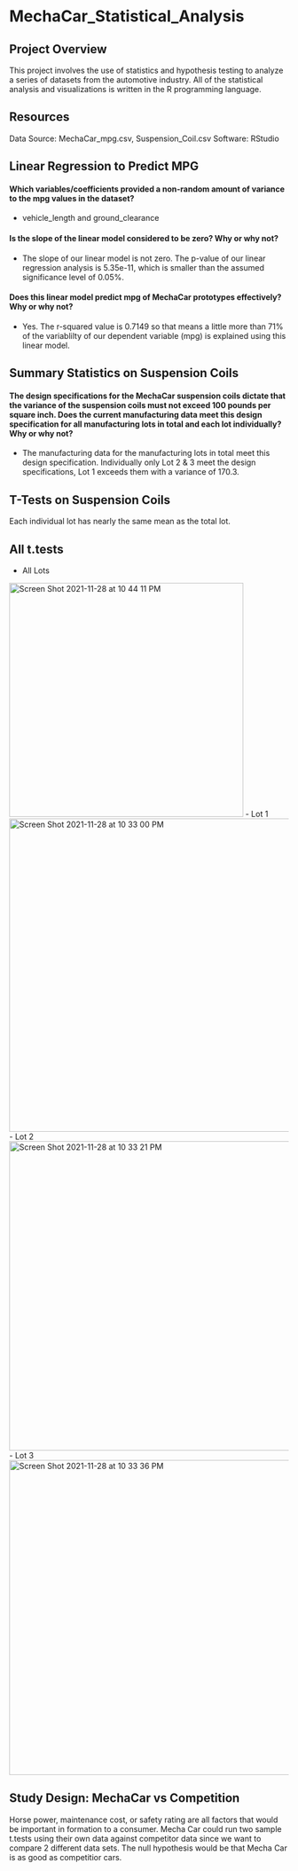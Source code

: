 # MechaCar_Statistical_Analysis

## Project Overview
This project involves the use of statistics and hypothesis testing to analyze a series of datasets from the automotive industry.
All of the statistical analysis and visualizations is written in the R programming language.

## Resources
Data Source: MechaCar_mpg.csv, Suspension_Coil.csv
Software: RStudio 


## Linear Regression to Predict MPG

#### Which variables/coefficients provided a non-random amount of variance to the mpg values in the dataset?
- vehicle_length and ground_clearance

#### Is the slope of the linear model considered to be zero? Why or why not?
- The slope of our linear model is not zero. The p-value of our linear regression analysis is 5.35e-11, which is smaller than the assumed significance level of 0.05%. 

#### Does this linear model predict mpg of MechaCar prototypes effectively? Why or why not?
- Yes. The r-squared value is 0.7149 so that means a little more than 71% of the variablilty of our dependent variable (mpg) is explained using this linear model.

## Summary Statistics on Suspension Coils
#### The design specifications for the MechaCar suspension coils dictate that the variance of the suspension coils must not exceed 100 pounds per square inch. Does the current manufacturing data meet this design specification for all manufacturing lots in total and each lot individually? Why or why not?
- The manufacturing data for the manufacturing lots in total meet this design specification. Individually only Lot 2 & 3 meet the design specifications, Lot 1 exceeds them with a variance of 170.3.

## T-Tests on Suspension Coils
Each individual lot has nearly the same mean as the total lot.

## All t.tests

- All Lots
<img width="422" alt="Screen Shot 2021-11-28 at 10 44 11 PM" src="https://user-images.githubusercontent.com/88937178/143805456-17f2e2c4-b362-48e2-b4a6-5aee51b1e259.png">
- Lot 1
<img width="565" alt="Screen Shot 2021-11-28 at 10 33 00 PM" src="https://user-images.githubusercontent.com/88937178/143805500-3b54c872-4126-4fe7-8dbd-19763f9b72ba.png">
- Lot 2
<img width="558" alt="Screen Shot 2021-11-28 at 10 33 21 PM" src="https://user-images.githubusercontent.com/88937178/143805530-1efd16c4-52e8-42e1-9006-59682ac36169.png">
- Lot 3
<img width="568" alt="Screen Shot 2021-11-28 at 10 33 36 PM" src="https://user-images.githubusercontent.com/88937178/143805538-655d4908-6526-47ec-88d4-0e361ffac4bd.png">

## Study Design: MechaCar vs Competition
Horse power, maintenance cost, or safety rating are all factors that would be important in formation to a consumer. Mecha Car could run two sample t.tests using their own data against competitor data since we want to compare 2 different data sets. The null hypothesis would be that Mecha Car is as good as competitior cars.
